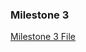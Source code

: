 ### Milestone 3

[Milestone 3 File](https://github.com/cis-famu/design-project-blue/blob/main/documents/Team%20Blue_Milestone%202.zip)
